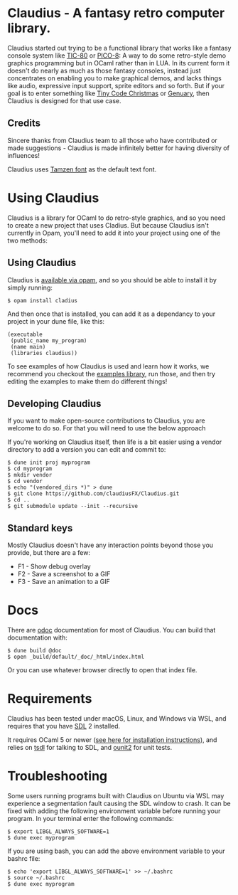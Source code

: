 # Claudius - A fantasy retro computer library.

Claudius started out trying to be a functional library that works like a fantasy console system like [TIC-80](https://tic80.com) or [PICO-8](https://www.lexaloffle.com/pico-8.php): A way to do some retro-style demo graphics programming but in OCaml rather than in LUA. In its current form it doesn't do nearly as much as those fantasy consoles, instead just concentrates on enabling you to make graphical demos, and lacks things like audio, expressive input support, sprite editors and so forth. But if your goal is to enter something like [Tiny Code Christmas](https://tcc.lovebyte.party) or [Genuary](https://genuary.art), then Claudius is designed for that use case.

## Credits

Sincere thanks from Claudius team to all those who have contributed or made suggestions - Claudius is made infinitely better for having diversity of influences!

Claudius uses [Tamzen font](https://github.com/sunaku/tamzen-font) as the default text font.

# Using Claudius

Claudius is a library for OCaml to do retro-style graphics, and so you need to create a new project that uses Cladius. But because Claudius isn't currently in Opam, you'll need to add it into your project using one of the two methods:

## Using Claudius

Claudius is [available via opam](https://opam.ocaml.org/packages/claudius/), and so you should be able to install it by simply running:

```shell
$ opam install cladius
```

And then once that is installed, you can add it as a dependancy to your project in your dune file, like this:

```
(executable
 (public_name my_program)
 (name main)
 (libraries claudius))
```

To see examples of how Claudius is used and learn how it works, we recommend you checkout the [examples library](https://github.com/claudiusFX/claudius-examples), run those, and then try editing the examples to make them do different things!

## Developing Claudius

If you want to make open-source contributions to Claudius, you are welcome to do so. For that you will need to use the below approach

If you're working on Claudius itself, then life is a bit easier using a vendor directory to add a version you can edit and commit to:

```shell
$ dune init proj myprogram
$ cd myprogram
$ mkdir vendor
$ cd vendor
$ echo "(vendored_dirs *)" > dune
$ git clone https://github.com/claudiusFX/Claudius.git
$ cd ..
$ git submodule update --init --recursive
```

## Standard keys

Mostly Claudius doesn't have any interaction points beyond those you provide, but there are a few:

* F1 - Show debug overlay
* F2 - Save a screenshot to a GIF
* F3 - Save an animation to a GIF

# Docs

There are [odoc](https://github.com/ocaml/odoc) documentation for most of Claudius. You can build that documentation with:

```shell
$ dune build @doc
$ open _build/default/_doc/_html/index.html
```

Or you can use whatever browser directly to open that index file.

# Requirements

Claudius has been tested under macOS, Linux, and Windows via WSL, and requires that you have [SDL](https://www.libsdl.org) 2 installed.

It requires OCaml 5 or newer ([see here for installation instructions](https://ocaml.org/releases/5.3.0#installation-instructions)), and relies on [tsdl](https://github.com/dbuenzli/tsdl) for talking to SDL, and [ounit2](https://opam.ocaml.org/packages/ounit2/) for unit tests.

# Troubleshooting

Some users running programs built with Claudius on Ubuntu via WSL may experience a segmentation fault causing the SDL window to crash. It can be fixed with adding the following environment variable before running your program. In your terminal enter the following commands:

```shell
$ export LIBGL_ALWAYS_SOFTWARE=1
$ dune exec myprogram
```

If you are using bash, you can add the above environment variable to your bashrc file:

```shell
$ echo 'export LIBGL_ALWAYS_SOFTWARE=1' >> ~/.bashrc
$ source ~/.bashrc
$ dune exec myprogram
```
